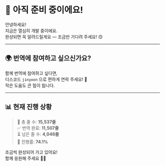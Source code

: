 # 🚧 아직 준비 중이에요!

안녕하세요!  
지금은 열심히 개발 중이에요.  
완성되면 꼭 알려드릴게요 — 조금만 기다려 주세요! 😊

---

## 🌍 번역에 참여하고 싶으신가요?

함께 번역에 참여하고 싶다면,  
디스코드 `jinyoon` 으로 편하게 연락 주세요! 🙏  
작은 도움도 큰 힘이 됩니다.

---

## 📊 현재 진행 상황
> 📝 총 줄 수: **15,537줄**  
> ✅ 번역 완료: **11,507줄**  
> ⏳ 남은 줄 수: **4,046줄**  
> 🎯 진행률: **74.1%**

조금씩 완성되어 가고 있어요!  
함께 응원해 주세요 💪✨